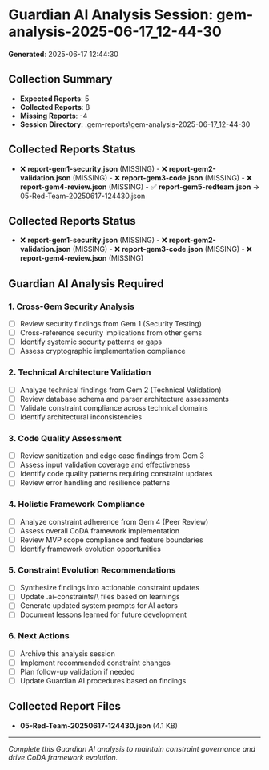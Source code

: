 # Guardian AI Analysis Session: gem-analysis-2025-06-17_12-44-30
**Generated**: 2025-06-17 12:44:30

## Collection Summary
- **Expected Reports**: 5
- **Collected Reports**: 8
- **Missing Reports**: -4
- **Session Directory**: .gem-reports\gem-analysis-2025-06-17_12-44-30

## Collected Reports Status
- ❌ **report-gem1-security.json** (MISSING) - ❌ **report-gem2-validation.json** (MISSING) - ❌ **report-gem3-code.json** (MISSING) - ❌ **report-gem4-review.json** (MISSING) - ✅ **report-gem5-redteam.json** → 05-Red-Team-20250617-124430.json

## Collected Reports Status
- ❌ **report-gem1-security.json** (MISSING) - ❌ **report-gem2-validation.json** (MISSING) - ❌ **report-gem3-code.json** (MISSING) - ❌ **report-gem4-review.json** (MISSING)

## Guardian AI Analysis Required

### 1. Cross-Gem Security Analysis
- [ ] Review security findings from Gem 1 (Security Testing)
- [ ] Cross-reference security implications from other gems
- [ ] Identify systemic security patterns or gaps
- [ ] Assess cryptographic implementation compliance

### 2. Technical Architecture Validation
- [ ] Analyze technical findings from Gem 2 (Technical Validation)
- [ ] Review database schema and parser architecture assessments
- [ ] Validate constraint compliance across technical domains
- [ ] Identify architectural inconsistencies

### 3. Code Quality Assessment
- [ ] Review sanitization and edge case findings from Gem 3
- [ ] Assess input validation coverage and effectiveness
- [ ] Identify code quality patterns requiring constraint updates
- [ ] Review error handling and resilience patterns

### 4. Holistic Framework Compliance
- [ ] Analyze constraint adherence from Gem 4 (Peer Review)
- [ ] Assess overall CoDA framework implementation
- [ ] Review MVP scope compliance and feature boundaries
- [ ] Identify framework evolution opportunities

### 5. Constraint Evolution Recommendations
- [ ] Synthesize findings into actionable constraint updates
- [ ] Update \.ai-constraints/\ files based on learnings
- [ ] Generate updated system prompts for AI actors
- [ ] Document lessons learned for future development

### 6. Next Actions
- [ ] Archive this analysis session
- [ ] Implement recommended constraint changes
- [ ] Plan follow-up validation if needed
- [ ] Update Guardian AI procedures based on findings

## Collected Report Files
- **05-Red-Team-20250617-124430.json** (4.1 KB)

---
*Complete this Guardian AI analysis to maintain constraint governance and drive CoDA framework evolution.*
